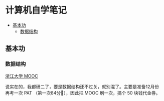 # 计算机自学笔记


<!-- @import "[TOC]" {cmd="toc" depthFrom=2 depthTo=6 orderedList=false} -->

<!-- code_chunk_output -->

- [基本功](#基本功)
  - [数据结构](#数据结构)

<!-- /code_chunk_output -->

## 基本功

### 数据结构

[浙江大学 MOOC](./data_structure/README.md)

说实在的，我都研二了，要是数据结构还不过关，就别混了。主要是准备12月份再考一次 PAT （第一次84分🤬），因此把 MOOC 刷一次，搞个 50 块钱代金券。

